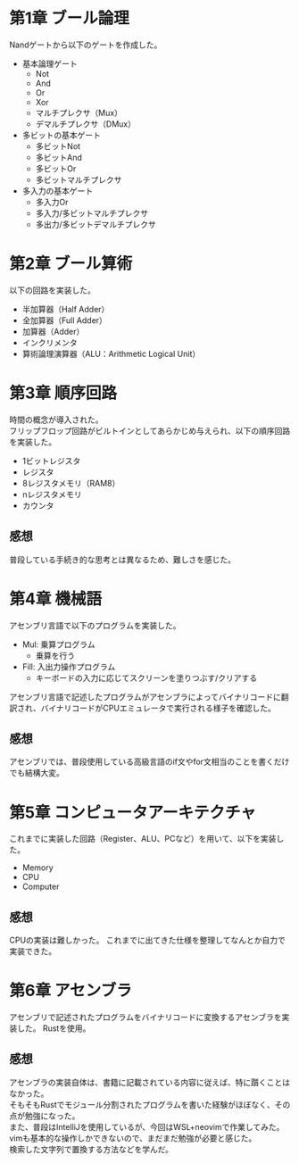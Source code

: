 # 第1章 ブール論理
Nandゲートから以下のゲートを作成した。
- 基本論理ゲート
  - Not
  - And
  - Or
  - Xor
  - マルチプレクサ（Mux）
  - デマルチプレクサ（DMux）
- 多ビットの基本ゲート
  - 多ビットNot
  - 多ビットAnd
  - 多ビットOr
  - 多ビットマルチプレクサ
- 多入力の基本ゲート
  - 多入力Or
  - 多入力/多ビットマルチプレクサ
  - 多出力/多ビットデマルチプレクサ

# 第2章 ブール算術
以下の回路を実装した。
- 半加算器（Half Adder）
- 全加算器（Full Adder）
- 加算器（Adder）
- インクリメンタ
- 算術論理演算器（ALU：Arithmetic Logical Unit）

# 第3章 順序回路
時間の概念が導入された。  
フリップフロップ回路がビルトインとしてあらかじめ与えられ、以下の順序回路を実装した。
- 1ビットレジスタ
- レジスタ
- 8レジスタメモリ（RAM8）
- nレジスタメモリ
- カウンタ

## 感想
普段している手続き的な思考とは異なるため、難しさを感じた。

# 第4章 機械語
アセンブリ言語で以下のプログラムを実装した。
- Mul: 乗算プログラム
  - 乗算を行う
- Fill: 入出力操作プログラム
  - キーボードの入力に応じてスクリーンを塗りつぶす/クリアする

アセンブリ言語で記述したプログラムがアセンブラによってバイナリコードに翻訳され、バイナリコードがCPUエミュレータで実行される様子を確認した。

## 感想
アセンブリでは、普段使用している高級言語のif文やfor文相当のことを書くだけでも結構大変。

# 第5章 コンピュータアーキテクチャ
これまでに実装した回路（Register、ALU、PCなど）を用いて、以下を実装した。
- Memory
- CPU
- Computer

## 感想
CPUの実装は難しかった。
これまでに出てきた仕様を整理してなんとか自力で実装できた。

# 第6章 アセンブラ
アセンブリで記述されたプログラムをバイナリコードに変換するアセンブラを実装した。
Rustを使用。

## 感想
アセンブラの実装自体は、書籍に記載されている内容に従えば、特に躓くことはなかった。  
そもそもRustでモジュール分割されたプログラムを書いた経験がほぼなく、その点が勉強になった。  
また、普段はIntelliJを使用しているが、今回はWSL+neovimで作業してみた。  
vimも基本的な操作しかできないので、まだまだ勉強が必要と感じた。  
検索した文字列で置換する方法などを学んだ。  
